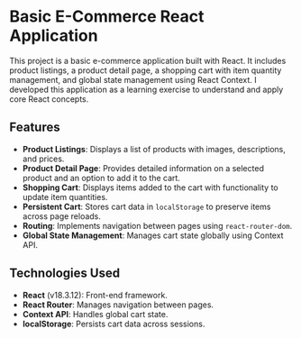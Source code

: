 # Basic E-Commerce React Application

This project is a basic e-commerce application built with React. It includes product listings, a product detail page, a shopping cart with item quantity management, and global state management using React Context. I developed this application as a learning exercise to understand and apply core React concepts.

## Features

- **Product Listings**: Displays a list of products with images, descriptions, and prices.
- **Product Detail Page**: Provides detailed information on a selected product and an option to add it to the cart.
- **Shopping Cart**: Displays items added to the cart with functionality to update item quantities.
- **Persistent Cart**: Stores cart data in `localStorage` to preserve items across page reloads.
- **Routing**: Implements navigation between pages using `react-router-dom`.
- **Global State Management**: Manages cart state globally using Context API.

## Technologies Used

- **React** (v18.3.12): Front-end framework.
- **React Router**: Manages navigation between pages.
- **Context API**: Handles global cart state.
- **localStorage**: Persists cart data across sessions.

